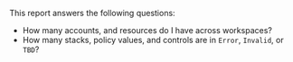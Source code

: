 This report answers the following questions:

- How many accounts, and resources do I have across workspaces?
- How many stacks, policy values, and controls are in `Error`, `Invalid`, or `TBD`?
